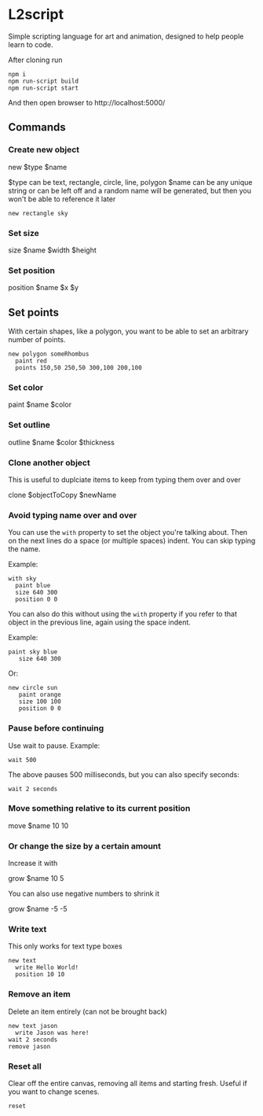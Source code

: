 # L2script
Simple scripting language for art and animation, designed to help people learn to code.

After cloning run

```
npm i
npm run-script build
npm run-script start
```

And then open browser to http://localhost:5000/

## Commands 

### Create new object 

new $type $name

$type can be text, rectangle, circle, line, polygon
$name can be any unique string or can be left off and a random name will be generated, but then you won't be able to reference it later

```
new rectangle sky
```

### Set size 

size $name $width $height

### Set position 

position $name $x $y

## Set points

With certain shapes, like a polygon, you want to be able to set an arbitrary number of points.

```
new polygon someRhombus
  paint red
  points 150,50 250,50 300,100 200,100
```

### Set color 

paint $name $color

### Set outline 

outline $name $color $thickness

### Clone another object

This is useful to duplciate items to keep from typing them over and over

clone $objectToCopy $newName

### Avoid typing name over and over 

You can use the `with` property to set the object you're talking about. Then on the next lines do a space (or multiple spaces) indent. You can skip typing the name.

Example:

```
with sky
  paint blue
  size 640 300
  position 0 0
```

You can also do this without using the `with` property if you refer to that object in the previous line, again using the space indent.

Example:

```
paint sky blue
   size 640 300
```

Or:

```
new circle sun
   paint orange
   size 100 100
   position 0 0
```

### Pause before continuing 
 
Use wait to pause. Example:

```
wait 500
```

The above pauses 500 milliseconds, but you can also specify seconds:

```
wait 2 seconds
```

### Move something relative to its current position

move $name 10 10

### Or change the size by a certain amount 

Increase it with

grow $name 10 5

You can also use negative numbers to shrink it

grow $name -5 -5

### Write text

This only works for text type boxes

```
new text
  write Hello World!
  position 10 10
```

### Remove an item

Delete an item entirely (can not be brought back)

```
new text jason
  write Jason was here!
wait 2 seconds
remove jason
```

### Reset all

Clear off the entire canvas, removing all items and starting fresh. Useful if you want to change scenes.
 
 ```
 reset
 ```
 
